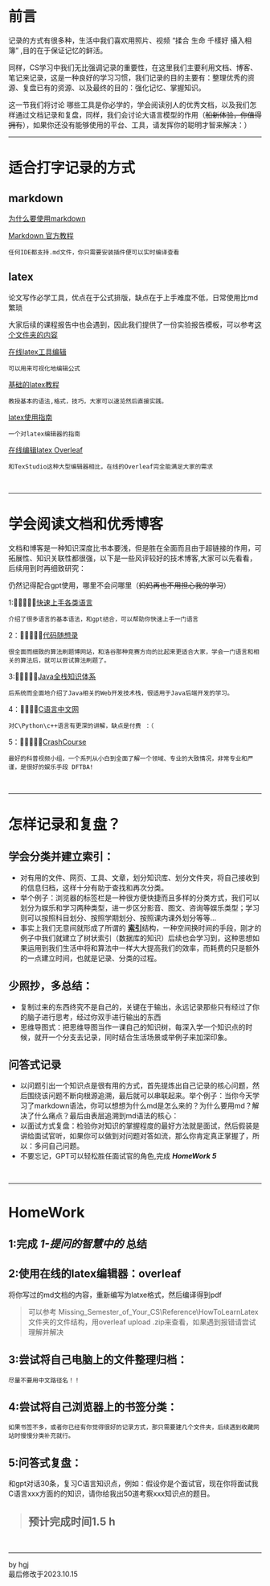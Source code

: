 # 前言
记录的方式有很多种，生活中我们喜欢用照片、视频 “揉合 生命 千樣好 攝入相簿” ,目的在于保证记忆的鲜活。

同样，CS学习中我们无比强调记录的重要性，在这里我们主要利用文档、博客、笔记来记录，这是一种良好的学习习惯，我们记录的目的主要有：整理优秀的资源、复盘已有的资源、以及最终的目的：强化记忆、掌握知识。

这一节我们将讨论 哪些工具是你必学的，学会阅读别人的优秀文档，以及我们怎样通过文档记录和复盘，同样，我们会讨论大语言模型的作用（~~船新体验，你值得拥有~~），如果你还没有能够使用的平台、工具，请发挥你的聪明才智来解决：）

---

# 适合打字记录的方式
## markdown
[为什么要使用markdown](https://www.programmercarl.com/%E5%89%8D%E5%BA%8F/%E7%A8%8B%E5%BA%8F%E5%91%98%E5%86%99%E6%96%87%E6%A1%A3%E5%B7%A5%E5%85%B7.html#%E4%B8%BA%E4%BB%80%E4%B9%88%E9%9C%80%E8%A6%81markdown)

[Markdown 官方教程](https://markdown.com.cn/)

    任何IDE都支持.md文件，你只需要安装插件便可以实时编译查看

## latex
论文写作必学工具，优点在于公式排版，缺点在于上手难度不低，日常使用比md繁琐

大家后续的课程报告中也会遇到，因此我们提供了一份实验报告模板，可以参考[这个文件夹的内容](\Reference\HowToLearnLatex)

[在线latex工具编辑](https://www.latexlive.com/)

    可以用来可视化地编辑公式

[基础的latex教程](https://blog.csdn.net/NSJim/article/details/109066847)

    教授基本的语法,格式，技巧，大家可以速览然后直接实践。

[latex使用指南](https://sspai.com/post/77684#!)

    一个对latex编辑器的指南

[在线编辑latex Overleaf](https://cn.overleaf.com/login)

    和TexStudio这种大型编辑器相比，在线的Overleaf完全能满足大家的需求

<br>

---

# 学会阅读文档和优秀博客
文档和博客是一种知识深度比书本要浅，但是胜在全面而且由于超链接的作用，可拓展性、知识关联性都很强，以下是一些风评较好的技术博客,大家可以先看看，后续用到时再细致研究：

仍然记得配合gpt使用，哪里不会问哪里（~~妈妈再也不用担心我的学习~~）

1:🌟🌟🌟🌟🌟[快速上手各类语言](https://quickref.cn/)

    介绍了很多语言的基本语法，和gpt结合，可以帮助你快速上手一门语言

2：🌟🌟🌟🌟🌟[代码随想录](https://www.programmercarl.com/)
    
    很全面而细致的算法刷题博网站，和洛谷那种竞赛方向的比起来更适合大家，学会一门语言和相关的算法后，就可以尝试算法刷题了。

3:🌟🌟🌟🌟🌟[Java全栈知识体系](https://pdai.tech/)
    
    后系统而全面地介绍了Java相关的Web开发技术栈，很适用于Java后端开发的学习。

4：🌟🌟🌟🌟[C语言中文网](http://c.biancheng.net/python/)
    
    对C\Python\c++语言有更深的讲解，缺点是付费 ：（

5：🌟🌟🌟🌟🌟[CrashCourse](https://crashcourse.club/category/)

    最好的科普视频小组，一个系列从小白到全面了解一个领域、专业的大致情况，非常专业和严谨，是很好的娱乐手段 DFTBA!
<br>


---

# 怎样记录和复盘？
## 学会分类并建立索引：
- 对有用的文件、网页、工具、文章，划分知识库、划分文件夹，将自己接收到的信息归档，这样十分有助于查找和再次分类。
- 举个例子：浏览器的标签栏是一种很方便快捷而且多样的分类方式，我们可以划分为娱乐和学习两种类型，进一步区分影音、图文、咨询等娱乐类型；学习则可以按照科目划分、按照学期划分、按照课内课外划分等等...
- 事实上我们无意间就形成了所谓的 [**索引**](https://zhuanlan.zhihu.com/p/346429081)结构，一种空间换时间的手段，刚才的例子中我们就建立了树状索引（数据库的知识）后续也会学习到，这种思想如果运用到我们生活中将和算法中一样大大提高我们的效率，而耗费的只是额外的一点建立时间，也就是记录、分类的过程。
## 少照抄，多总结：
- 复制过来的东西终究不是自己的，关键在于输出，永远记录那些只有经过了你的脑子进行思考，经过你双手进行输出的东西
- 思维导图式：把思维导图当作一课自己的知识树，每深入学一个知识点的时候，就开一个分支去记录，同时结合生活场景或举例子来加深印象。
## 问答式记录
- 以问题引出一个知识点是很有用的方式，首先提炼出自己记录的核心问题，然后围绕该问题不断向根源追溯，最后就可以串联起来。举个例子：当你今天学习了markdown语法，你可以想想为什么md是怎么来的？为什么要用md？解决了什么痛点？最后由表层追溯到md语法的核心：
- 以面试方式复盘：检验你对知识的掌握程度的最好方法就是面试，然后假装是讲给面试官听，如果你可以做到对问题对答如流，那么你肯定真正掌握了，所以：多问自己问题。
- 不要忘记，GPT可以轻松胜任面试官的角色,完成 ***HomeWork 5*** 

<br>

---

# HomeWork
## 1:完成 ***1-提问的智慧中的*** 总结
## 2:使用在线的latex编辑器：overleaf
将你写过的md文档的内容，重新编写为latxe格式，然后编译得到pdf
> 可以参考 Missing_Semester_of_Your_CS\Reference\HowToLearnLatex 文件夹的文件结构，用overleaf upload  .zip来查看，如果遇到报错请尝试理解并解决
## 3:尝试将自己电脑上的文件整理归档：

    尽量不要用中文路径名！！

## 4:尝试将自己浏览器上的书签分类：

    如果书签不多，或者你已经有你觉得很好的记录方式，那只需要建几个文件夹，后续遇到收藏网站时慢慢分类补充就行。

## 5:问答式复盘：
和gpt对话30条，复习C语言知识点，例如：假设你是个面试官，现在你将面试我C语言xxx方面的的知识，请你给我出50道考察xxx知识点的题目。

>## 预计完成时间1.5 h
>


<br>

---
by hgj <br>最后修改于2023.10.15